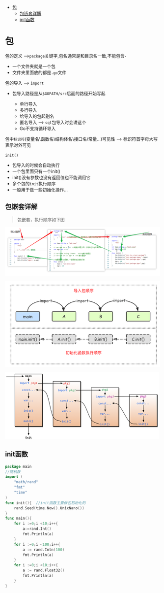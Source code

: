 - [包](#包)
	- [包嵌套详解](#包嵌套详解)
	- [init函数](#init函数)

# 包

包的定义 -->`package`关键字,包名通常是和目录名一致,不能包含`-`

* 一个文件夹就是一个包
* 文件夹里面放的都是`.go`文件

包的导入 --> `import`

* 包导入路径是从`$GOPATH/src`后面的路径开始写起

	* 单行导入
	* 多行导入
	* 给导入的包起别名
	* 匿名导入 --> `sql`包导入时会讲这个
	* Go不支持循环导入

包中`标识符`(变量名\函数名\结构体名\接口名\常量...)可见性  --> 标识符首字母大写表示对外可见

`init()`

* 包导入的时候会自动执行
* 一个包里面只有一个init()
* init()没有参数也没有返回值也不能调用它
* 多个包的`init`执行顺序
* 一般用于做一些初始化操作...
## 包嵌套详解

> 包嵌套，执行顺序如下图

![](../images/2019-04-24-22-53-16.png)

![image-20190728223756589](../images/image-20190728223756589.png)



![image-20200430141222059](../images/image-20200430141222059.png)

## init函数

```go
package main
//随机数
import (
	"math/rand"
	"fmt"
	"time"
)
func init(){  //init函数主要做包初始化的
	rand.Seed(time.Now().UnixNano())
}
func main(){
	for i :=0;i <10;i++{
		a:=rand.Int()
		fmt.Println(a)
	}
	for i :=0;i <100;i++{
		a := rand.Intn(100)
		fmt.Println(a)
	}
	for i :=0;i <10;i++{
		a := rand.Float32()
		fmt.Println(a)
	}
} 
```